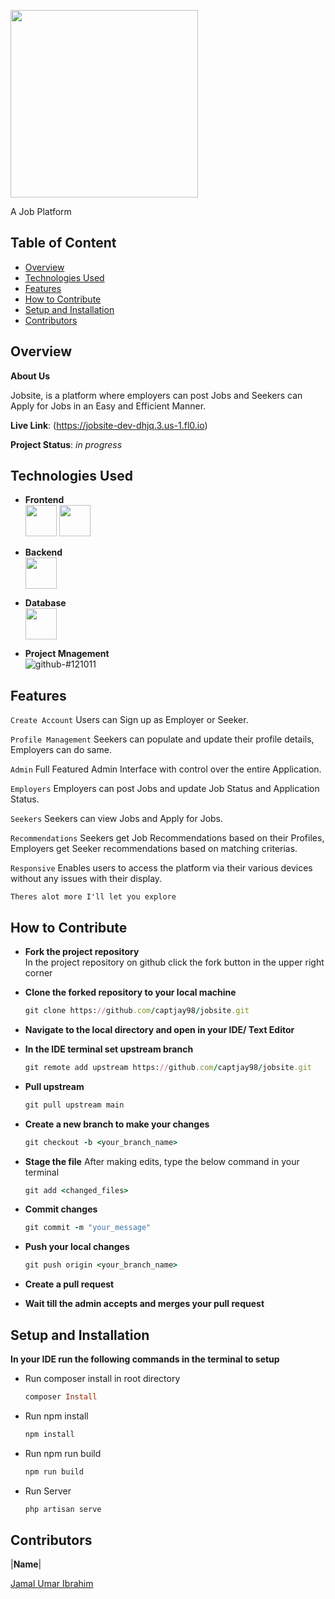 <p align="left">
    <img height= "300px" src="https://i.imgur.com/ZvHWrFn.png">
<p/>

 A Job Platform

## Table of Content
* [Overview](#overview)
* [Technologies Used](#technologies-used)
* [Features](#features)
* [How to Contribute](#how-to-contribute)
* [Setup and Installation](#setup-and-installation)
* [Contributors](#contributors)

## Overview
__About Us__

Jobsite, is a platform where employers can post Jobs and Seekers can Apply for Jobs in an Easy and Efficient Manner.

__Live Link__: (https://jobsite-dev-dhjq.3.us-1.fl0.io)

__Project Status__: _in progress_

## Technologies Used
  - __Frontend__ <br/>
    <img height=50 src="https://cdn.jsdelivr.net/gh/devicons/devicon/icons/vuejs/vuejs-original.svg"/>
    <img height=50 src="https://cdn.jsdelivr.net/gh/devicons/devicon/icons/tailwindcss/tailwindcss-original.svg"/>

  - __Backend__ <br/>
    <img height=50 src="https://cdn.jsdelivr.net/gh/devicons/devicon/icons/laravel/laravel-plain.svg"/>

  - __Database__ <br/>
    <img height=50 src="https://cdn.jsdelivr.net/gh/devicons/devicon/icons/postgresql/postgresql-plain.svg" />
  
  - __Project Mnagement__ <br/>
    ![github-#121011](https://user-images.githubusercontent.com/72948572/183911700-45ab5ec7-8f95-41ce-8d0e-616ddca2827f.svg)

## Features
  `Create Account` Users can Sign up as Employer or Seeker.

  
  `Profile Management` Seekers can populate and update their profile details, Employers can do same.

  
  `Admin` Full Featured Admin Interface with control over the entire Application.

  
  `Employers` Employers can post Jobs and update Job Status and Application Status.

  
  `Seekers` Seekers can view Jobs and Apply for Jobs.

  
  `Recommendations` Seekers get Job Recommendations based on their Profiles, Employers get Seeker recommendations based on matching criterias.

  
  `Responsive` Enables users to access the platform via their various devices without any issues with their display.

  
  `Theres alot more I'll let you explore`
  
## How to Contribute 
- __Fork the project repository__<br/>
In the project repository on github click the fork button in the upper right corner

- __Clone the forked repository to your local machine__

    ```ruby
    git clone https://github.com/captjay98/jobsite.git
    ```
- __Navigate to the local directory and open in your IDE/ Text Editor__

- __In the IDE terminal set upstream branch__

    ```ruby
    git remote add upstream https://github.com/captjay98/jobsite.git
    ```
- __Pull upstream__

    ```ruby
    git pull upstream main
    ```
    
- __Create a new branch to make your changes__

    ```ruby
    git checkout -b <your_branch_name>
    ```
    
- __Stage the file__
After making edits, type the below command in your terminal

    ```ruby
    git add <changed_files>
    ```
- __Commit changes__

    ```ruby
    git commit -m "your_message"
    ```
- __Push your local changes__

    ```ruby
    git push origin <your_branch_name>
    ```
    
- __Create a pull request__

- __Wait till the admin accepts and merges your pull request__

## Setup and Installation 
  __In your IDE run the following commands in the terminal to setup__

- Run composer install in root directory

    ``` ruby
    composer Install
    ``` 
- Run npm install

    ``` ruby
    npm install
    ``` 
- Run npm run build
    ``` ruby
    npm run build
    ```
- Run Server

    ``` ruby
    php artisan serve
    ```

## Contributors

|__Name__|

[Jamal Umar Ibrahim](https://github.com/captjay98)
